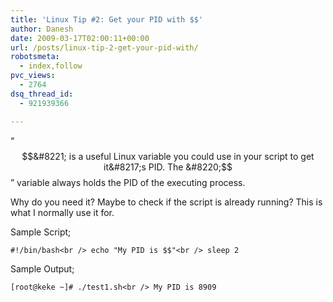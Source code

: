 ```yaml
---
title: 'Linux Tip #2: Get your PID with $$'
author: Danesh
date: 2009-03-17T02:00:11+00:00
url: /posts/linux-tip-2-get-your-pid-with/
robotsmeta:
  - index,follow
pvc_views:
  - 2764
dsq_thread_id:
  - 921939366

---
```

&#8220;$$&#8221; is a useful Linux variable you could use in your script to get it&#8217;s PID. The &#8220;$$&#8221; variable always holds the PID of the executing process. 

Why do you need it? Maybe to check if the script is already running? This is what I normally use it for.

Sample Script;

`#!/bin/bash<br />
echo "My PID is $$"<br />
sleep 2`

Sample Output;

`[root@keke ~]# ./test1.sh<br />
My PID is 8909`